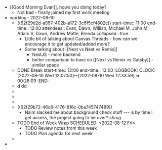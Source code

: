 - [[Good Morning Evan]], hows you doing today?
	- Not bad - finally joined my first work meeting
- worklog:: 2022-08-10
	- ((62f29d2d-a967-402b-a172-3c6f5cf4802c))
	  start-time:: 11:00
	  end-time:: 12:00
	  attendees:: Evan, Dawn, Willian, Michael M, John M, Adam S, Dawn, Andrew Matte, Brenda
	  collapsed:: true
		- Little bit of talking about Canvas Threads - how can we encourage it to get updated/added more?
		- Some talking about [[Next vs Nest vs Remix]]
			- NestJS - more backend
			- better comparison to have on [[Next vs Remix vs Gatsby]] - similar space
	- DONE Break
	  start-time:: 12:00
	  end-time:: 13:00
	  :LOGBOOK:
	  CLOCK: [2022-08-10 Wed 12:07:50]--[2022-08-10 Wed 12:33:59] =>  00:26:09
	  :END:
	- d dd
	-
	-
	-
	- ((62f29b72-46c8-4176-816c-0ba745747489))
		- Naim slacked me about background check stuff --- is by time I get access, the project going to be over? *shrug*
	- TODO End of Week Wrap
	  SCHEDULED: <2022-08-12 Fri>
		- TODO Review notes from this week
		- TODO Plan agenda for next week
	-
-